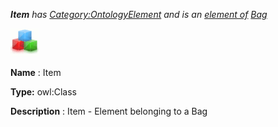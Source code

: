 ___Item__ 
 has
 [Category:OntologyElement](../../Category/OntologyElement "Category:OntologyElement") 
 and is an
 [element of](../../Property/ElementOf "Property:ElementOf") 
[Bag](../../Submissions/Bag "Submissions:Bag")_




  





[![Class](../public/images/thumb/2/27/Class.gif/45px-Class.gif)](../../Image/Class.gif "Class")


__Name__ 
 : Item
 



__Type:__ 
 owl:Class
 



__Description__ 
 : Item - Element belonging to a Bag